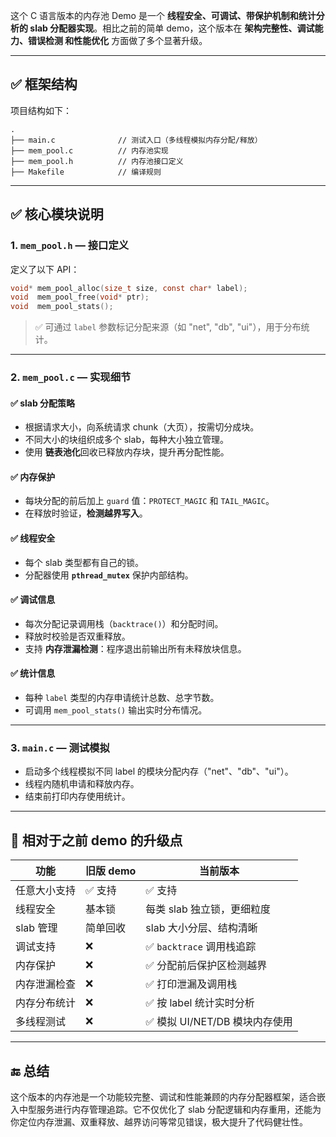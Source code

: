这个 C 语言版本的内存池 Demo 是一个 **线程安全、可调试、带保护机制和统计分析的
slab 分配器实现**。相比之前的简单 demo，这个版本在 **架构完整性、调试能力、错误检测
和性能优化** 方面做了多个显著升级。

---

## ✅ 框架结构

项目结构如下：

```
.
├── main.c              // 测试入口（多线程模拟内存分配/释放）
├── mem_pool.c          // 内存池实现
├── mem_pool.h          // 内存池接口定义
├── Makefile            // 编译规则
```

---

## ✅ 核心模块说明

### 1. `mem_pool.h` — 接口定义

定义了以下 API：

```c
void* mem_pool_alloc(size_t size, const char* label);
void  mem_pool_free(void* ptr);
void  mem_pool_stats();
```

> ✅ 可通过 `label` 参数标记分配来源（如 "net", "db", "ui"），用于分布统计。

---

### 2. `mem_pool.c` — 实现细节

#### ✅ slab 分配策略

* 根据请求大小，向系统请求 chunk（大页），按需切分成块。
* 不同大小的块组织成多个 slab，每种大小独立管理。
* 使用 **链表池化**回收已释放内存块，提升再分配性能。

#### ✅ 内存保护

* 每块分配的前后加上 `guard` 值：`PROTECT_MAGIC` 和 `TAIL_MAGIC`。
* 在释放时验证，**检测越界写入**。

#### ✅ 线程安全

* 每个 slab 类型都有自己的锁。
* 分配器使用 **`pthread_mutex`** 保护内部结构。

#### ✅ 调试信息

* 每次分配记录调用栈（`backtrace()`）和分配时间。
* 释放时校验是否双重释放。
* 支持 **内存泄漏检测**：程序退出前输出所有未释放块信息。

#### ✅ 统计信息

* 每种 `label` 类型的内存申请统计总数、总字节数。
* 可调用 `mem_pool_stats()` 输出实时分布情况。

---

### 3. `main.c` — 测试模拟

* 启动多个线程模拟不同 label 的模块分配内存（"net"、"db"、"ui"）。
* 线程内随机申请和释放内存。
* 结束前打印内存使用统计。

---

## 🔼 相对于之前 demo 的升级点

| 功能          | 旧版 demo | 当前版本                       |
| ------------- | --------- | ------------------------------ |
| 任意大小支持  | ✅ 支持   | ✅ 支持                        |
| 线程安全      | 基本锁    | 每类 slab 独立锁，更细粒度     |
| slab 管理     | 简单回收  | slab 大小分层、结构清晰        |
| 调试支持      | ❌        | ✅ `backtrace` 调用栈追踪      |
| 内存保护      | ❌        | ✅ 分配前后保护区检测越界      |
| 内存泄漏检查  | ❌        | ✅ 打印泄漏及调用栈            |
| 内存分布统计  | ❌        | ✅ 按 label 统计实时分析       |
| 多线程测试    | ❌        | ✅ 模拟 UI/NET/DB 模块内存使用 |

---

## 🔚 总结

这个版本的内存池是一个功能较完整、调试和性能兼顾的内存分配器框架，适合嵌入中型服务进行内存管理追踪。它不仅优化了 slab 分配逻辑和内存重用，还能为你定位内存泄漏、双重释放、越界访问等常见错误，极大提升了代码健壮性。
